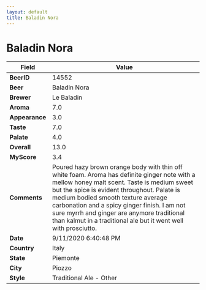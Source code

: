 ```yaml
---
layout: default
title: Baladin Nora
---
```


# Baladin Nora

| Field         | Value     |
|---------------|-----------|
| **BeerID** | 14552 |
| **Beer** | Baladin Nora |
| **Brewer** | Le Baladin |
| **Aroma** | 7.0 |
| **Appearance** | 3.0 |
| **Taste** | 7.0 |
| **Palate** | 4.0 |
| **Overall** | 13.0 |
| **MyScore** | 3.4 |
| **Comments** | Poured hazy brown orange body with thin off white foam. Aroma has definite ginger note with a mellow honey  malt scent. Taste is medium sweet but the spice is evident throughout.  Palate is medium bodied smooth texture average carbonation and a spicy ginger finish. I am not sure myrrh and ginger are anymore traditional than kalmut in a traditional ale but it went well with prosciutto.  |
| **Date** | 9/11/2020 6:40:48 PM |
| **Country** | Italy |
| **State** | Piemonte |
| **City** | Piozzo |
| **Style** | Traditional Ale - Other |
